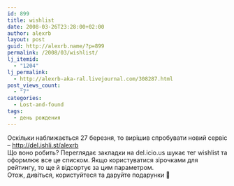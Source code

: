 ```yaml
---
id: 899
title: wishlist
date: 2008-03-26T23:28:00+02:00
author: alexrb
layout: post
guid: http://alexrb.name/?p=899
permalink: /2008/03/wishlist/
lj_itemid:
  - "1204"
lj_permalink:
  - http://alexrb-aka-ral.livejournal.com/308287.html
post_views_count:
  - "7"
categories:
  - Lost-and-found
tags:
  - день рождения
---
```

Оскільки наближається 27 березня, то вирішив спробувати новий сервіс &#8211; http://del.ishli.st/alexrb  
Що воно робить? Переглядає закладки на del.icio.us шукає тег wishlist та оформлює все це списком. Якщо користуватися зірочками для рейтингу, то ще й відсортує за цим параметром.  
Отож, дивіться, користуйтеся та даруйте подарунки 🙂